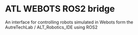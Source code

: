 # ATL WEBOTS ROS2 bridge
An interface for controlling robots simulated in Webots form the AutreTechLab / ALT_Robotics_IDE using ROS2
